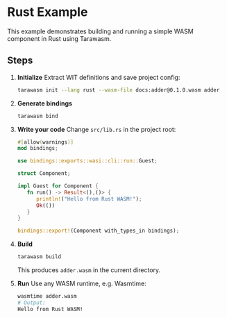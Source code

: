 # Rust Example

This example demonstrates building and running a simple WASM component in Rust using Tarawasm.

## Steps

1. **Initialize**
   Extract WIT definitions and save project config:

   ```bash
   tarawasm init --lang rust --wasm-file docs:adder@0.1.0.wasm adder
   ```

2. **Generate bindings**

   ```bash
   tarawasm bind
   ```

3. **Write your code**
   Change `src/lib.rs` in the project root:

   ```rs
   #[allow(warnings)]
   mod bindings;

   use bindings::exports::wasi::cli::run::Guest;

   struct Component;

   impl Guest for Component {
      fn run() -> Result<(),()> {
         println!("Hello from Rust WASM!");
         Ok(())
      }
   }

   bindings::export!(Component with_types_in bindings);
   ```

4. **Build**

   ```bash
   tarawasm build
   ```

   This produces `adder.wasm` in the current directory.

5. **Run**
   Use any WASM runtime, e.g. Wasmtime:

   ```bash
   wasmtime adder.wasm
   # Output:
   Hello from Rust WASM!
   ```
